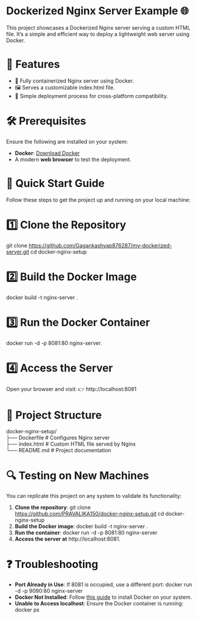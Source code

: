 # Dockerized Nginx Server Example 🌐
This project showcases a Dockerized Nginx server serving a custom HTML file. It’s a simple and efficient way to deploy a lightweight web server using Docker.
# 🎯 Features
- 🚀 Fully containerized Nginx server using Docker. 
- 🖼️ Serves a customizable index.html file.
- 🔄 Simple deployment process for cross-platform compatibility.
# 🛠️ Prerequisites
Ensure the following are installed on your system:
- **Docker**: [Download Docker](https://www.docker.com/products/docker-desktop/)
- A modern **web browser** to test the deployment.
# 🚀 Quick Start Guide
Follow these steps to get the project up and running on your local machine:
# 1️⃣ Clone the Repository
git clone https://github.com/Gagankashyap876287/my-dockerized-server.git
cd docker-nginx-setup
# 2️⃣ Build the Docker Image
docker build -t nginx-server .
# 3️⃣ Run the Docker Container
docker run -d -p 8081:80 nginx-server.
# 4️⃣ Access the Server
Open your browser and visit:
👉 http://localhost:8081
# 📂 Project Structure
docker-nginx-setup/  
├── Dockerfile          # Configures Nginx server   
├── index.html          # Custom HTML file served by Nginx  
└── README.md           # Project documentation
# 🔍 Testing on New Machines
You can replicate this project on any system to validate its functionality:
1. **Clone the repository**:
git clone https://github.com/PRAVALIKA150/docker-nginx-setup.git
cd docker-nginx-setup
2. **Build the Docker image**:
docker build -t nginx-server .
3. **Run the container**:
docker run -d -p 8081:80 nginx-server
4. **Access the server at** http://localhost:8081.
# ❓ Troubleshooting
- **Port Already in Use**:
If 8081 is occupied, use a different port:
docker run -d -p 9090:80 nginx-server
- **Docker Not Installed**:
  Follow [this guide](https://docs.docker.com/engine/install/) to install Docker on your system.
- **Unable to Access localhost**:
   Ensure the Docker container is running:
   docker ps


